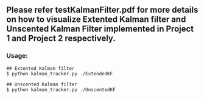 ## Please refer testKalmanFilter.pdf for more details on how to visualize Extented Kalman filter and Unscented Kalman Filter implemented in Project 1 and Project 2 respectively. 

### Usage:

```shell
## Extented Kalman filter
$ python kalman_tracker.py ./ExtendedKF

## Unscented Kalman filter
$ python kalman_tracker.py ./UnscentedKF
```
